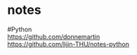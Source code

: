 # notes

#Python <br/>
https://github.com/donnemartin <br/>
https://github.com/lijin-THU/notes-python <br/>
